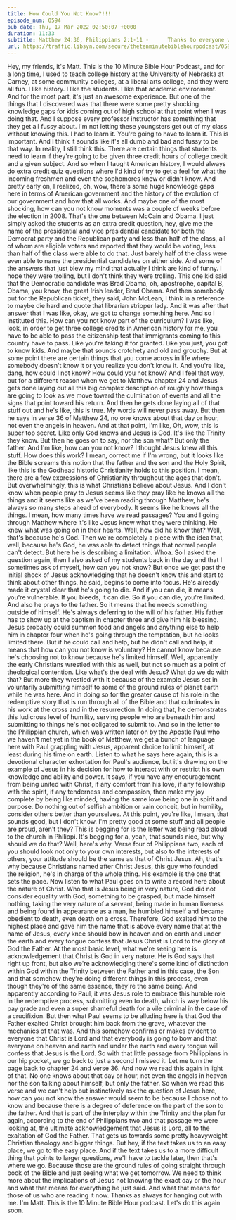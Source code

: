 ```yaml
---
title: How Could You Not Know?!!!
episode_num: 0594
pub_date: Thu, 17 Mar 2022 02:50:07 +0000
duration: 11:33
subtitle: Matthew 24:36, Philippians 2:1-11 -      Thanks to everyone who supports TMBH at  You're the reason we can all do this together!  Music written and performed by .
url: https://traffic.libsyn.com/secure/thetenminutebiblehourpodcast/0594_-_How_Could_You_Not_Know.mp3
---
```


 Hey, my friends, it's Matt. This is the 10 Minute Bible Hour Podcast, and for a long time, I used to teach college history at the University of Nebraska at Carney, at some community colleges, at a liberal arts college, and they were all fun. I like history. I like the students. I like that academic environment. And for the most part, it's just an awesome experience. But one of the things that I discovered was that there were some pretty shocking knowledge gaps for kids coming out of high school at that point when I was doing that. And I suppose every professor instructor has something that they get all fussy about. I'm not letting these youngsters get out of my class without knowing this. I had to learn it. You're going to have to learn it. This is important. And I think it sounds like it's all dumb and bad and fussy to be that way. In reality, I still think this. There are certain things that students need to learn if they're going to be given three credit hours of college credit and a given subject. And so when I taught American history, I would always do extra credit quiz questions where I'd kind of try to get a feel for what the incoming freshmen and even the sophomores knew or didn't know. And pretty early on, I realized, oh, wow, there's some huge knowledge gaps here in terms of American government and the history of the evolution of our government and how that all works. And maybe one of the most shocking, how can you not know moments was a couple of weeks before the election in 2008. That's the one between McCain and Obama. I just simply asked the students as an extra credit question, hey, give me the name of the presidential and vice presidential candidate for both the Democrat party and the Republican party and less than half of the class, all of whom are eligible voters and reported that they would be voting, less than half of the class were able to do that. Just barely half of the class were even able to name the presidential candidates on either side. And some of the answers that just blew my mind that actually I think are kind of funny. I hope they were trolling, but I don't think they were trolling. This one kid said that the Democratic candidate was Brad Obama, oh, apostrophe, capital B, Obama, you know, the great Irish leader, Brad Obama. And then somebody put for the Republican ticket, they said, John McLean, I think in a reference to maybe die hard and quote that librarian stripper lady. And it was after that answer that I was like, okay, we got to change something here. And so I instituted this. How can you not know part of the curriculum? I was like, look, in order to get three college credits in American history for me, you have to be able to pass the citizenship test that immigrants coming to this country have to pass. Like you're taking it for granted. Like you just, you got to know kids. And maybe that sounds crotchety and old and grouchy. But at some point there are certain things that you come across in life where somebody doesn't know it or you realize you don't know it. And you're like, dang, how could I not know? How could you not know? And I feel that way, but for a different reason when we get to Matthew chapter 24 and Jesus gets done laying out all this big complex description of roughly how things are going to look as we move toward the culmination of events and all the signs that point toward his return. And then he gets done laying all of that stuff out and he's like, this is true. My words will never pass away. But then he says in verse 36 of Matthew 24, no one knows about that day or hour, not even the angels in heaven. And at that point, I'm like, Oh, wow, this is super top secret. Like only God knows and Jesus is God. It's like the Trinity they know. But then he goes on to say, nor the son what? But only the father. And I'm like, how can you not know? I thought Jesus knew all this stuff. How does this work? I mean, correct me if I'm wrong, but it looks like the Bible screams this notion that the father and the son and the Holy Spirit, like this is the Godhead historic Christianity holds to this position. I mean, there are a few expressions of Christianity throughout the ages that don't. But overwhelmingly, this is what Christians believe about Jesus. And I don't know when people pray to Jesus seems like they pray like he knows all the things and it seems like as we've been reading through Matthew, he's always so many steps ahead of everybody. It seems like he knows all the things. I mean, how many times have we read passages? You and I going through Matthew where it's like Jesus knew what they were thinking. He knew what was going on in their hearts. Well, how did he know that? Well, that's because he's God. Then we're completely a piece with the idea that, well, because he's God, he was able to detect things that normal people can't detect. But here he is describing a limitation. Whoa. So I asked the question again, then I also asked of my students back in the day and that I sometimes ask of myself, how can you not know? But once we get past the initial shock of Jesus acknowledging that he doesn't know this and start to think about other things, he said, begins to come into focus. He's already made it crystal clear that he's going to die. And if you can die, it means you're vulnerable. If you bleeds, it can die. So if you can die, you're limited. And also he prays to the father. So it means that he needs something outside of himself. He's always deferring to the will of his father. His father has to show up at the baptism in chapter three and give him his blessing. Jesus probably could summon food and angels and anything else to help him in chapter four when he's going through the temptation, but he looks limited there. But if he could call and help, but he didn't call and help, it means that how can you not know is voluntary? He cannot know because he's choosing not to know because he's limited himself. Well, apparently the early Christians wrestled with this as well, but not so much as a point of theological contention. Like what's the deal with Jesus? What do we do with that? But more they wrestled with it because of the example Jesus set in voluntarily submitting himself to some of the ground rules of planet earth while he was here. And in doing so for the greater cause of his role in the redemptive story that is run through all of the Bible and that culminates in his work at the cross and in the resurrection. In doing that, he demonstrates this ludicrous level of humility, serving people who are beneath him and submitting to things he's not obligated to submit to. And so in the letter to the Philippian church, which was written later on by the Apostle Paul who we haven't met yet in the book of Matthew, we get a bunch of language here with Paul grappling with Jesus, apparent choice to limit himself, at least during his time on earth. Listen to what he says here again, this is a devotional character exhortation for Paul's audience, but it's drawing on the example of Jesus in his decision for how to interact with or restrict his own knowledge and ability and power. It says, if you have any encouragement from being united with Christ, if any comfort from his love, if any fellowship with the spirit, if any tenderness and compassion, then make my joy complete by being like minded, having the same love being one in spirit and purpose. Do nothing out of selfish ambition or vain conceit, but in humility, consider others better than yourselves. At this point, you're like, I mean, that sounds good, but I don't know. I'm pretty good at some stuff and all people are proud, aren't they? This is begging for is the letter was being read aloud to the church in Philippi. It's begging for a, yeah, that sounds nice, but why should we do that? Well, here's why. Verse four of Philippians two, each of you should look not only to your own interests, but also to the interests of others, your attitude should be the same as that of Christ Jesus. Ah, that's why because Christians named after Christ Jesus, this guy who founded the religion, he's in charge of the whole thing. His example is the one that sets the pace. Now listen to what Paul goes on to write a record here about the nature of Christ. Who that is Jesus being in very nature, God did not consider equality with God, something to be grasped, but made himself nothing, taking the very nature of a servant, being made in human likeness and being found in appearance as a man, he humbled himself and became obedient to death, even death on a cross. Therefore, God exalted him to the highest place and gave him the name that is above every name that at the name of Jesus, every knee should bow in heaven and on earth and under the earth and every tongue confess that Jesus Christ is Lord to the glory of God the Father. At the most basic level, what we're seeing here is acknowledgement that Christ is God in very nature. He is God says that right up front, but also we're acknowledging there's some kind of distinction within God within the Trinity between the Father and in this case, the Son and that somehow they're doing different things in this process, even though they're of the same essence, they're the same being. And apparently according to Paul, it was Jesus role to embrace this humble role in the redemptive process, submitting even to death, which is way below his pay grade and even a super shameful death for a vile criminal in the case of a crucifixion. But then what Paul seems to be alluding here is that God the Father exalted Christ brought him back from the grave, whatever the mechanics of that was. And this somehow confirms or makes evident to everyone that Christ is Lord and that everybody is going to bow and that everyone on heaven and earth and under the earth and every tongue will confess that Jesus is the Lord. So with that little passage from Philippians in our hip pocket, we go back to just a second I missed it. Let me turn the page back to chapter 24 and verse 36. And now we read this again in light of that. No one knows about that day or hour, not even the angels in heaven nor the son talking about himself, but only the father. So when we read this verse and we can't help but instinctively ask the question of Jesus here, how can you not know the answer would seem to be because I chose not to know and because there is a degree of deference on the part of the son to the father. And that is part of the interplay within the Trinity and the plan for again, according to the end of Philippians two and that passage we were looking at, the ultimate acknowledgement that Jesus is Lord, all to the exaltation of God the Father. That gets us towards some pretty heavyweight Christian theology and bigger things. But hey, if the text takes us to an easy place, we go to the easy place. And if the text takes us to a more difficult thing that points to larger questions, we'll have to tackle later, then that's where we go. Because those are the ground rules of going straight through book of the Bible and just seeing what we get tomorrow. We need to think more about the implications of Jesus not knowing the exact day or the hour and what that means for everything he just said. And what that means for those of us who are reading it now. Thanks as always for hanging out with me. I'm Matt. This is the 10 Minute Bible Hour podcast. Let's do this again soon.